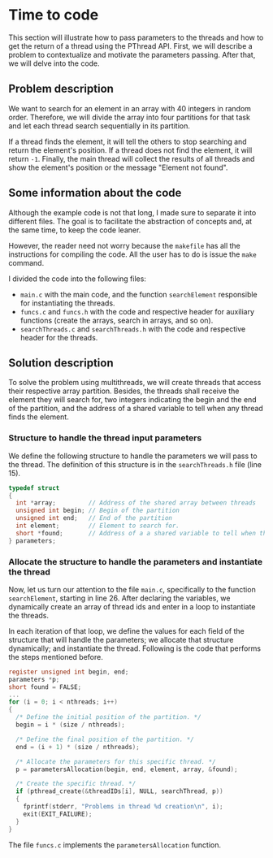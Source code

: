 # Time to code
This section will illustrate how to pass parameters to the threads and how to get the return of a thread using the PThread API. First, we will describe a problem to contextualize and motivate the parameters passing. After that, we will delve into the code.

## Problem description
We want to search for an element in an array with 40 integers in random order. Therefore, we will divide the array into four partitions for that task and let each thread search sequentially in its partition. 

If a thread finds the element, it will tell the others to stop searching and return the element's position. If a thread does not find the element, it will return ``-1``. Finally, the main thread will collect the results of all threads and show the element's position or the message "Element not found".

## Some information about the code
Although the example code is not that long, I made sure to separate it into different files. The goal is to facilitate the abstraction of concepts and, at the same time, to keep the code leaner. 

However, the reader need not worry because the ``makefile`` has all the instructions for compiling the code. All the user has to do is issue the ``make`` command.

I divided the code into the following files:
- ``main.c`` with the main code, and the function ``searchElement`` responsible for instantiating the threads. 
- ``funcs.c`` and ``funcs.h`` with the code and respective header for auxiliary functions (create the arrays, search in arrays, and so on). 
- ``searchThreads.c`` and ``searchThreads.h`` with the code and respective header for the threads.

## Solution description
To solve the problem using multithreads, we will create threads that access their respective array partition. Besides, the threads shall receive the element they will search for, two integers indicating the begin and the end of the partition, and the address of a shared variable to tell when any thread finds the element.

### Structure to handle the thread input parameters

We define the following structure to handle the parameters we will pass to the thread. The definition of this structure is in the ``searchThreads.h`` file (line 15).
```c
typedef struct
{
  int *array;         // Address of the shared array between threads
  unsigned int begin; // Begin of the partition
  unsigned int end;   // End of the partition
  int element;        // Element to search for.
  short *found;       // Address of a a shared variable to tell when the element is found.
} parameters;
```

### Allocate the structure to handle the parameters and instantiate the thread
Now, let us turn our attention to the file ``main.c``, specifically to the function ``searchElement``, starting in line 26. After declaring the variables, we dynamically create an array of thread ids and enter in a loop to instantiate the threads.

In each iteration of that loop, we define the values for each field of the structure that will handle the parameters; we allocate that structure dynamically; and instantiate the thread. Following is the code that performs the steps mentioned before.

```c
register unsigned int begin, end;
parameters *p;
short found = FALSE;
...
for (i = 0; i < nthreads; i++)
{
  /* Define the initial position of the partition. */
  begin = i * (size / nthreads);

  /* Define the final position of the partition. */
  end = (i + 1) * (size / nthreads);

  /* Allocate the parameters for this specific thread. */
  p = parametersAllocation(begin, end, element, array, &found);

  /* Create the specific thread. */
  if (pthread_create(&threadIDs[i], NULL, searchThread, p))
  {
    fprintf(stderr, "Problems in thread %d creation\n", i);
    exit(EXIT_FAILURE);
  }
}
```

The file ``funcs.c`` implements the ``parametersAllocation`` function.
